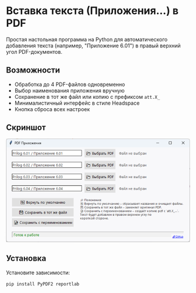 # Вставка текста (Приложения...) в PDF

Простая настольная программа на Python для автоматического добавления текста (например, "Приложение 6.01") в правый верхний угол PDF-документов.

## Возможности

- Обработка до 4 PDF-файлов одновременно
- Выбор наименования приложения вручную
- Сохранение в тот же файл или копию с префиксом `att.X_`
- Минималистичный интерфейс в стиле Headspace
- Кнопка сброса всех настроек

## Скриншот

![screenshot](screenshot.png)

## Установка

Установите зависимости:

```bash
pip install PyPDF2 reportlab
